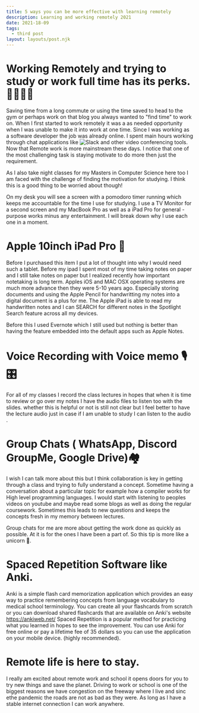```yaml
---
title: 5 ways you can be more effective with learning remotely 
description: Learning and working remotely 2021
date: 2021-18-09
tags:
  - third post
layout: layouts/post.njk
---
```



# Working Remotely and trying to study or work full time has its perks.👨🏿‍💻🏡

Saving time from a long commute or using the time saved to head to the gym or perhaps work on that blog you always wanted to "find time" to work on. When I first started to work remotely it was a as needed opportunity when I was unable to make it into work at one time. Since I was working as a software developer the job was already online. I spent main hours working through chat applications like ![Slack](#) and other video conferencing tools. Now that Remote work is more mainstream these days. I notice that one of the most challenging task is staying motivate to do more then just the requirement. 

As I also take night classes for my Masters in Computer Science here too I am faced with the challenge of finding the motivation for studying. I think this is a good thing to be worried about though!

On my desk you will see a screen with a pomodoro timer running which keeps me accountable for the time I use for studying. I use a TV Monitor for a second screen and my MacBook Pro as well as a iPad Pro for general -purpose works minus any entertainment. I will break down why I use each one in a moment.

# Apple 10inch iPad Pro 📱

Before I purchased this item I put a lot of thought into why I would need such a tablet. Before my ipad I spent most of my time taking notes on paper and I still take notes on paper but I realized recently how important notetaking is long term.
Apples iOS and MAC OSX operating systems are much more advance then they were 5-10 years ago. Especially storing documents and using the Apple Pencil for handwritting my notes into a digital document is a plus for me. The Apple iPad is able to read my handwritten notes and I can SEARCH for different notes in the Spotlight Search feature across all my devices.

Before this I used Evernote which I still used but nothing is better than having the feature embedded into the default apps such as Apple Notes.

# Voice Recording with Voice memo 🎙🎛

For all of my classes I record the class lectures in hopes that when it is time to review or go over my notes I have the audio files to listen too with the slides.
whether this is helpful or not is still not clear but I feel better to have the lecture audio just in case if I am unable to study I can listen to the audio .


# Group Chats ( WhatsApp, Discord GroupMe, Google Drive)🏘

I wish I can talk more about this but I think collaboration is key in getting through a class and trying to fully understand a concept. Sometime having a conversation about a particular topic for example how a compiler works for 
High level programming languages. I would start with listening to peoples videos on youtube and maybe read some blogs as well as doing the regular coursework. 
Sometimes this leads to new questions and keeps the concepts fresh in my memory between lectures.

Group chats for me are more about getting the work done as quickly as possible. At it is for the ones I have been a part of. So this tip is more like a unicorn 🦄.


# Spaced Repetition Software like Anki.

Anki is a simple flash card memorization application which provides an easy way to 
practice remembering concepts from language vocabulary to medical school terminology. You can create all your flashcards from scratch or you can download shared flashcards that are available on Anki's website https://ankiweb.net/
Spaced Repetition is a popular method for practicing  what you learned in hopes to see the improvement. You can use Anki for free online or pay a lifetime fee of 35 dollars so you can use the application on your mobile device.  (highly recommended).


# Remote life is here to stay.

I really am excited about remote work and school it opens doors for you to try new things and save the planet. Driving to work or school is one of the biggest reasons we have congestion on the freeway where I live and sinc ethe pandemic the roads are not as bad as they were. As long as I have a stable internet connection I can work anywhere.